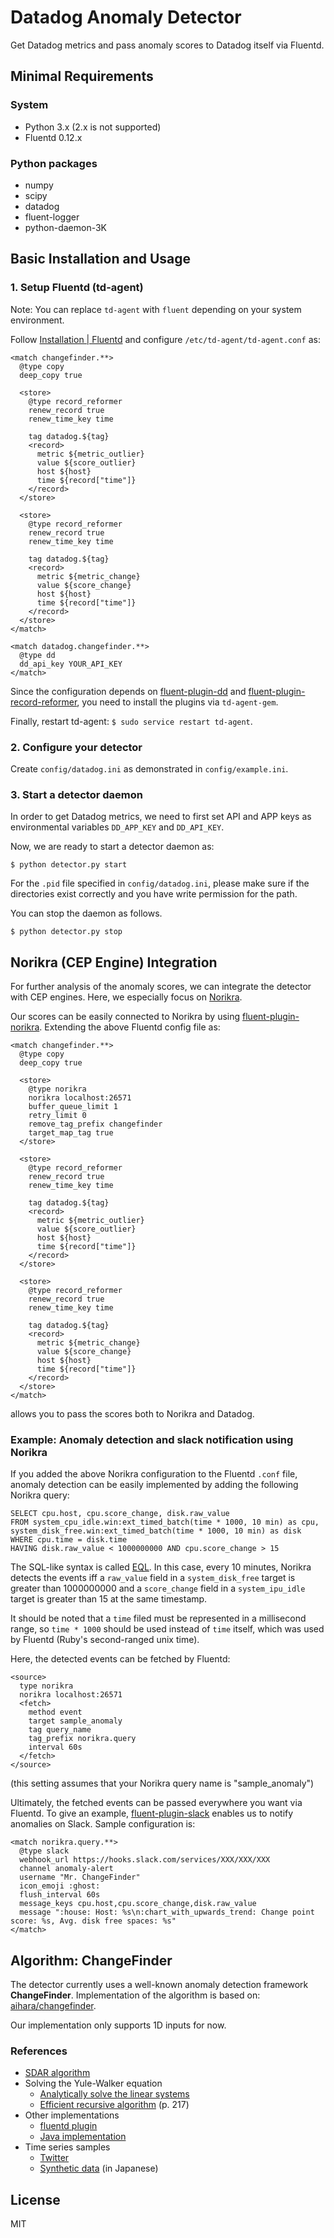 Datadog Anomaly Detector
===

Get Datadog metrics and pass anomaly scores to Datadog itself via Fluentd.

## Minimal Requirements

### System

- Python 3.x (2.x is not supported)
- Fluentd 0.12.x

### Python packages

- numpy
- scipy
- datadog
- fluent-logger
- python-daemon-3K

## Basic Installation and Usage

### 1. Setup Fluentd (td-agent)

Note: You can replace `td-agent` with `fluent` depending on your system environment.

Follow [Installation | Fluentd](http://docs.fluentd.org/categories/installation) and configure `/etc/td-agent/td-agent.conf` as:

```
<match changefinder.**>
  @type copy
  deep_copy true

  <store>
    @type record_reformer
    renew_record true
    renew_time_key time

    tag datadog.${tag}
    <record>
      metric ${metric_outlier}
      value ${score_outlier}
      host ${host}
      time ${record["time"]}
    </record>
  </store>

  <store>
    @type record_reformer
    renew_record true
    renew_time_key time

    tag datadog.${tag}
    <record>
      metric ${metric_change}
      value ${score_change}
      host ${host}
      time ${record["time"]}
    </record>
  </store>
</match>

<match datadog.changefinder.**>
  @type dd
  dd_api_key YOUR_API_KEY
</match>
```

Since the configuration depends on [fluent-plugin-dd](https://github.com/winebarrel/fluent-plugin-dd) and [fluent-plugin-record-reformer](https://github.com/sonots/fluent-plugin-record-reformer), you need to install the plugins via `td-agent-gem`.

Finally, restart td-agent: `$ sudo service restart td-agent`.

### 2. Configure your detector

Create `config/datadog.ini` as demonstrated in `config/example.ini`.

### 3. Start a detector daemon

In order to get Datadog metrics, we need to first set API and APP keys as environmental variables `DD_APP_KEY` and `DD_API_KEY`.

Now, we are ready to start a detector daemon as:

```
$ python detector.py start
```

For the `.pid` file specified in `config/datadog.ini`, please make sure if the directories exist correctly and you have write permission for the path.

You can stop the daemon as follows.

```
$ python detector.py stop
```

## Norikra (CEP Engine) Integration

For further analysis of the anomaly scores, we can integrate the detector with CEP engines. Here, we especially focus on [Norikra](https://norikra.github.io/). 

Our scores can be easily connected to Norikra by using [fluent-plugin-norikra](https://github.com/norikra/fluent-plugin-norikra). Extending the above Fluentd config file as:

```
<match changefinder.**>
  @type copy
  deep_copy true

  <store>
    @type norikra
    norikra localhost:26571
    buffer_queue_limit 1
    retry_limit 0
    remove_tag_prefix changefinder
    target_map_tag true
  </store>

  <store>
    @type record_reformer
    renew_record true
    renew_time_key time

    tag datadog.${tag}
    <record>
      metric ${metric_outlier}
      value ${score_outlier}
      host ${host}
      time ${record["time"]}
    </record>
  </store>

  <store>
    @type record_reformer
    renew_record true
    renew_time_key time

    tag datadog.${tag}
    <record>
      metric ${metric_change}
      value ${score_change}
      host ${host}
      time ${record["time"]}
    </record>
  </store>
</match>
```

allows you to pass the scores both to Norikra and Datadog.

### Example: Anomaly detection and slack notification using Norikra

If you added the above Norikra configuration to the Fluentd `.conf` file, anomaly detection can be easily implemented by adding the following  Norikra query:

```
SELECT cpu.host, cpu.score_change, disk.raw_value
FROM system_cpu_idle.win:ext_timed_batch(time * 1000, 10 min) as cpu, system_disk_free.win:ext_timed_batch(time * 1000, 10 min) as disk
WHERE cpu.time = disk.time
HAVING disk.raw_value < 1000000000 AND cpu.score_change > 15
```

The SQL-like syntax is called [EQL](http://esper.sourceforge.net/esper-0.7.5/doc/reference/en/html/EQL.html). In this case, every 10 minutes, Norikra detects the events iff a `raw_value` field in a `system_disk_free` target is greater than 1000000000 and a `score_change` field in a `system_ipu_idle` target is greater than 15 at the same timestamp. 

It should be noted that a `time` filed must be represented in a millisecond range, so `time * 1000` should be used instead of `time` itself, which was used by Fluentd (Ruby's second-ranged unix time).

Here, the detected events can be fetched by Fluentd:

```
<source>
  type norikra
  norikra localhost:26571
  <fetch>
    method event
    target sample_anomaly
    tag query_name
    tag_prefix norikra.query
    interval 60s
  </fetch>
</source>
```

(this setting assumes that your Norikra query name is "sample_anomaly")

Ultimately, the fetched events can be passed everywhere you want via Fluentd. To give an example, [fluent-plugin-slack](https://github.com/sowawa/fluent-plugin-slack) enables us to notify anomalies on Slack. Sample configuration is:

```
<match norikra.query.**>
  @type slack
  webhook_url https://hooks.slack.com/services/XXX/XXX/XXX
  channel anomaly-alert
  username "Mr. ChangeFinder"
  icon_emoji :ghost:
  flush_interval 60s
  message_keys cpu.host,cpu.score_change,disk.raw_value
  message ":house: Host: %s\n:chart_with_upwards_trend: Change point score: %s, Avg. disk free spaces: %s"
</match>
```

## Algorithm: ChangeFinder

The detector currently uses a well-known anomaly detection framework **ChangeFinder**. Implementation of the algorithm is based on: [aihara/changefinder](https://bitbucket.org/aihara/changefinder).

Our implementation only supports 1D inputs for now.

### References

- [SDAR algorithm](https://www.computer.org/cms/dl/trans/tk/2006/04/extras/k0482s.pdf)
- Solving the Yule-Walker equation
	- [Analytically solve the linear systems](http://mpastell.com/pweave/_downloads/AR_yw.html)
	- [Efficient recursive algorithm](http://www.leif.org/EOS/vonSt0521012309.pdf) (p. 217) 
- Other implementations
	- [fluentd plugin](https://github.com/muddydixon/fluent-plugin-anomalydetect/blob/master/lib/fluent/plugin/out_anomalydetect.rb)
	- [Java implementation](https://github.com/acromusashi/acromusashi-stream-ml/blob/master/src/main/java/acromusashi/stream/ml/anomaly/cf/ChangeFinder.java)
- Time series samples
	- [Twitter](https://blog.twitter.com/2015/introducing-practical-and-robust-anomaly-detection-in-a-time-series)
	- [Synthetic data](http://cl-www.msi.co.jp/reports/changefinder.html) (in Japanese)

## License

MIT

